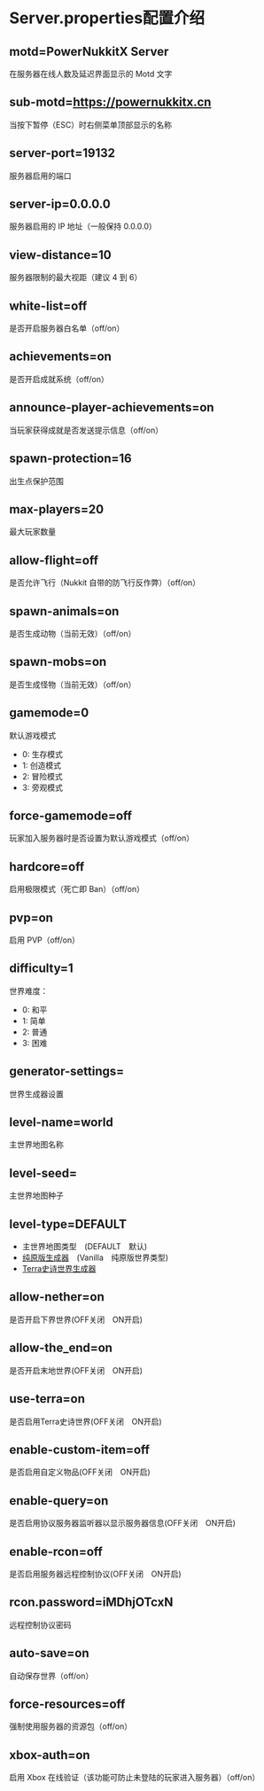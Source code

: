 # Server.properties配置介绍  

## motd=PowerNukkitX Server
在服务器在线人数及延迟界面显示的 Motd 文字
## sub-motd=https://powernukkitx.cn
当按下暂停（ESC）时右侧菜单顶部显示的名称
## server-port=19132
服务器启用的端口
## server-ip=0.0.0.0
服务器启用的 IP 地址（一般保持 0.0.0.0）
## view-distance=10
服务器限制的最大视距（建议 4 到 6）
## white-list=off
是否开启服务器白名单（off/on）
## achievements=on
是否开启成就系统（off/on）
## announce-player-achievements=on
当玩家获得成就是否发送提示信息（off/on）
## spawn-protection=16
出生点保护范围
## max-players=20
最大玩家数量
## allow-flight=off
是否允许飞行（Nukkit 自带的防飞行反作弊）（off/on）
## spawn-animals=on
是否生成动物（当前无效）（off/on）
## spawn-mobs=on
是否生成怪物（当前无效）（off/on）
## gamemode=0
默认游戏模式
- 0: 生存模式　
- 1: 创造模式　
- 2: 冒险模式　
- 3: 旁观模式
## force-gamemode=off
玩家加入服务器时是否设置为默认游戏模式（off/on）
## hardcore=off
启用极限模式（死亡即 Ban）（off/on）
## pvp=on
启用 PVP（off/on）
## difficulty=1
世界难度：
- 0: 和平
- 1: 简单
- 2: 普通
- 3: 困难
## generator-settings=
世界生成器设置
## level-name=world
主世界地图名称
## level-seed=
主世界地图种子
## level-type=DEFAULT
- 主世界地图类型　(DEFAULT　默认)
- [纯原版生成器](https://github.com/KCodeYT/VanillaGenerator)　(Vanilla　纯原版世界类型)
- [Terra史诗世界生成器](../faq/Terra问题.html)
## allow-nether=on
是否开启下界世界(OFF关闭　ON开启)
## allow-the_end=on
是否开启末地世界(OFF关闭　ON开启)
## use-terra=on
是否启用Terra史诗世界(OFF关闭　ON开启)
## enable-custom-item=off
是否启用自定义物品(OFF关闭　ON开启)
## enable-query=on
是否启用协议服务器监听器以显示服务器信息(OFF关闭　ON开启)
## enable-rcon=off
是否启用服务器远程控制协议(OFF关闭　ON开启)
## rcon.password=iMDhjOTcxN
远程控制协议密码
## auto-save=on
自动保存世界（off/on）
## force-resources=off
强制使用服务器的资源包（off/on）
## xbox-auth=on
启用 Xbox 在线验证（该功能可防止未登陆的玩家进入服务器）（off/on）
